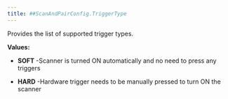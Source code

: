 ```yaml
---
title: ##ScanAndPairConfig.TriggerType
---
```


Provides the list of supported trigger types.

**Values:**

* **SOFT** -Scanner is turned ON automatically and no need to press any triggers

* **HARD** -Hardware trigger needs to be manually pressed to turn ON the scanner


